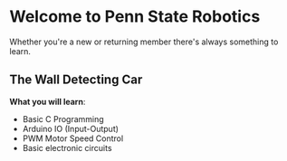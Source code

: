 # Welcome to Penn State Robotics


Whether you're a new or returning member there's always something to learn.

## The Wall Detecting Car

**What you will learn**:
 - Basic C Programming
 - Arduino IO (Input-Output)
 - PWM Motor Speed Control
 - Basic electronic circuits

<!--stackedit_data:
eyJoaXN0b3J5IjpbLTE0MDU0OTcxMzhdfQ==
-->
